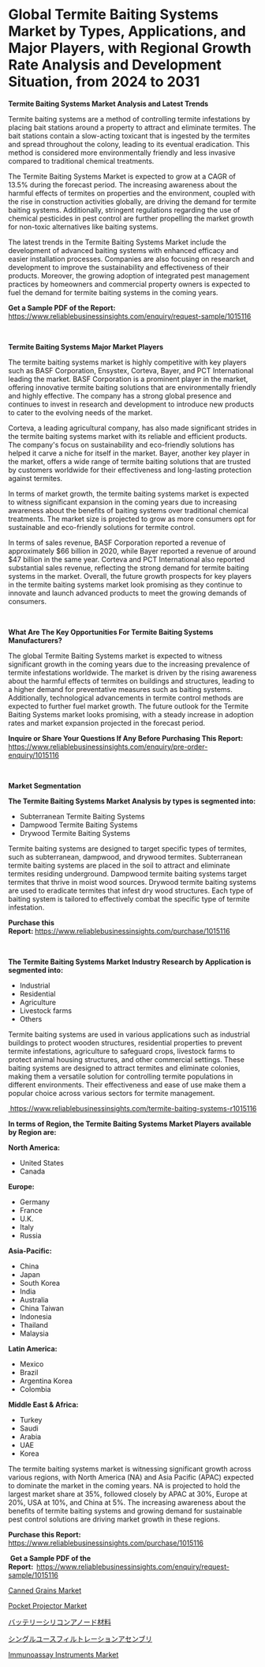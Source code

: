 <p><h1>Global Termite Baiting Systems Market by Types, Applications, and Major Players, with Regional Growth Rate Analysis and Development Situation, from 2024 to 2031</h1></p><p><strong>Termite Baiting Systems Market Analysis and Latest Trends</strong></p>
<p><p>Termite baiting systems are a method of controlling termite infestations by placing bait stations around a property to attract and eliminate termites. The bait stations contain a slow-acting toxicant that is ingested by the termites and spread throughout the colony, leading to its eventual eradication. This method is considered more environmentally friendly and less invasive compared to traditional chemical treatments.</p><p>The Termite Baiting Systems Market is expected to grow at a CAGR of 13.5% during the forecast period. The increasing awareness about the harmful effects of termites on properties and the environment, coupled with the rise in construction activities globally, are driving the demand for termite baiting systems. Additionally, stringent regulations regarding the use of chemical pesticides in pest control are further propelling the market growth for non-toxic alternatives like baiting systems.</p><p>The latest trends in the Termite Baiting Systems Market include the development of advanced baiting systems with enhanced efficacy and easier installation processes. Companies are also focusing on research and development to improve the sustainability and effectiveness of their products. Moreover, the growing adoption of integrated pest management practices by homeowners and commercial property owners is expected to fuel the demand for termite baiting systems in the coming years.</p></p>
<p><strong>Get a Sample PDF of the Report:&nbsp;</strong> <a href="https://www.reliablebusinessinsights.com/enquiry/request-sample/1015116">https://www.reliablebusinessinsights.com/enquiry/request-sample/1015116</a></p>
<p>&nbsp;</p>
<p><strong>Termite Baiting Systems Major Market Players</strong></p>
<p><p>The termite baiting systems market is highly competitive with key players such as BASF Corporation, Ensystex, Corteva, Bayer, and PCT International leading the market. BASF Corporation is a prominent player in the market, offering innovative termite baiting solutions that are environmentally friendly and highly effective. The company has a strong global presence and continues to invest in research and development to introduce new products to cater to the evolving needs of the market.</p><p>Corteva, a leading agricultural company, has also made significant strides in the termite baiting systems market with its reliable and efficient products. The company's focus on sustainability and eco-friendly solutions has helped it carve a niche for itself in the market. Bayer, another key player in the market, offers a wide range of termite baiting solutions that are trusted by customers worldwide for their effectiveness and long-lasting protection against termites.</p><p>In terms of market growth, the termite baiting systems market is expected to witness significant expansion in the coming years due to increasing awareness about the benefits of baiting systems over traditional chemical treatments. The market size is projected to grow as more consumers opt for sustainable and eco-friendly solutions for termite control.</p><p>In terms of sales revenue, BASF Corporation reported a revenue of approximately $66 billion in 2020, while Bayer reported a revenue of around $47 billion in the same year. Corteva and PCT International also reported substantial sales revenue, reflecting the strong demand for termite baiting systems in the market. Overall, the future growth prospects for key players in the termite baiting systems market look promising as they continue to innovate and launch advanced products to meet the growing demands of consumers.</p></p>
<p>&nbsp;</p>
<p><strong>What Are The Key Opportunities For Termite Baiting Systems Manufacturers?</strong></p>
<p><p>The global Termite Baiting Systems market is expected to witness significant growth in the coming years due to the increasing prevalence of termite infestations worldwide. The market is driven by the rising awareness about the harmful effects of termites on buildings and structures, leading to a higher demand for preventative measures such as baiting systems. Additionally, technological advancements in termite control methods are expected to further fuel market growth. The future outlook for the Termite Baiting Systems market looks promising, with a steady increase in adoption rates and market expansion projected in the forecast period.</p></p>
<p><strong>Inquire or Share Your Questions If Any Before Purchasing This Report:</strong> <a href="https://www.reliablebusinessinsights.com/enquiry/pre-order-enquiry/1015116">https://www.reliablebusinessinsights.com/enquiry/pre-order-enquiry/1015116</a></p>
<p>&nbsp;</p>
<p><strong>Market Segmentation</strong></p>
<p><strong>The Termite Baiting Systems Market Analysis by types is segmented into:</strong></p>
<p><ul><li>Subterranean Termite Baiting Systems</li><li>Dampwood Termite Baiting Systems</li><li>Drywood Termite Baiting Systems</li></ul></p>
<p><p>Termite baiting systems are designed to target specific types of termites, such as subterranean, dampwood, and drywood termites. Subterranean termite baiting systems are placed in the soil to attract and eliminate termites residing underground. Dampwood termite baiting systems target termites that thrive in moist wood sources. Drywood termite baiting systems are used to eradicate termites that infest dry wood structures. Each type of baiting system is tailored to effectively combat the specific type of termite infestation.</p></p>
<p><strong>Purchase this Report:&nbsp;</strong><a href="https://www.reliablebusinessinsights.com/purchase/1015116">https://www.reliablebusinessinsights.com/purchase/1015116</a></p>
<p>&nbsp;</p>
<p><strong>The Termite Baiting Systems Market Industry Research by Application is segmented into:</strong></p>
<p><ul><li>Industrial</li><li>Residential</li><li>Agriculture</li><li>Livestock farms</li><li>Others</li></ul></p>
<p><p>Termite baiting systems are used in various applications such as industrial buildings to protect wooden structures, residential properties to prevent termite infestations, agriculture to safeguard crops, livestock farms to protect animal housing structures, and other commercial settings. These baiting systems are designed to attract termites and eliminate colonies, making them a versatile solution for controlling termite populations in different environments. Their effectiveness and ease of use make them a popular choice across various sectors for termite management.</p></p>
<p><a href="https://www.reliablebusinessinsights.com/termite-baiting-systems-r1015116">&nbsp;https://www.reliablebusinessinsights.com/termite-baiting-systems-r1015116</a></p>
<p><strong>In terms of Region, the Termite Baiting Systems Market Players available by Region are:</strong></p>
<p>
    <p> <strong> North America: </strong>
        <ul>
            <li>United States</li>
            <li>Canada</li>
        </ul>
        </p> 
    <p> <strong> Europe: </strong>
        <ul>
            <li>Germany</li>
            <li>France</li>
            <li>U.K.</li>
            <li>Italy</li>
            <li>Russia</li>
        </ul>
        </p> 
    <p> <strong> Asia-Pacific: </strong>
        <ul>
            <li>China</li>
            <li>Japan</li>
            <li>South Korea</li>
            <li>India</li>
            <li>Australia</li>
            <li>China Taiwan</li>
            <li>Indonesia</li>
            <li>Thailand</li>
            <li>Malaysia</li>
        </ul>
        </p> 
    <p> <strong> Latin America: </strong>
        <ul>
            <li>Mexico</li>
            <li>Brazil</li>
            <li>Argentina Korea</li>
            <li>Colombia</li>
        </ul>
        </p> 
    <p> <strong> Middle East & Africa: </strong>
        <ul>
            <li>Turkey</li>
            <li>Saudi</li>
            <li>Arabia</li>
            <li>UAE</li>
            <li>Korea</li>
        </ul>
    </p>
    </p>
<p><p>The termite baiting systems market is witnessing significant growth across various regions, with North America (NA) and Asia Pacific (APAC) expected to dominate the market in the coming years. NA is projected to hold the largest market share at 35%, followed closely by APAC at 30%, Europe at 20%, USA at 10%, and China at 5%. The increasing awareness about the benefits of termite baiting systems and growing demand for sustainable pest control solutions are driving market growth in these regions.</p></p>
<p><strong>Purchase this Report: </strong><a href="https://www.reliablebusinessinsights.com/purchase/1015116">https://www.reliablebusinessinsights.com/purchase/1015116</a></p>
<p>&nbsp;<strong>Get a Sample PDF of the Report:&nbsp;&nbsp;</strong><a href="https://www.reliablebusinessinsights.com/enquiry/request-sample/1015116">https://www.reliablebusinessinsights.com/enquiry/request-sample/1015116</a></p>
<p><strong></strong></p>
<p><p><a href="https://www.linkedin.com/pulse/global-canned-grains-market-sector-types-applications-player-strategies-ooeff?trackingId=EcyMghfdmN51Y8Pj7PpVmA%3D%3D">Canned Grains Market</a></p><p><a href="https://www.linkedin.com/pulse/pocket-projector-market-global-regional-analysis-focus-region-hvjbf?trackingId=QAifWyjE%2Fsc9svkQLgEX9Q%3D%3D">Pocket Projector Market</a></p><p><a href="https://github.com/BrionnaBoyle/Market-Research-Report-List-1/blob/main/5458780172234.md">バッテリーシリコンアノード材料</a></p><p><a href="https://github.com/RudyBoyer2017/Market-Research-Report-List-2/blob/main/4940492172233.md">シングルユースフィルトレーションアセンブリ</a></p><p><a href="https://github.com/cheribeninsig/Market-Research-Report-List-1/blob/main/immunoassay-instruments-market.md">Immunoassay Instruments Market</a></p></p>